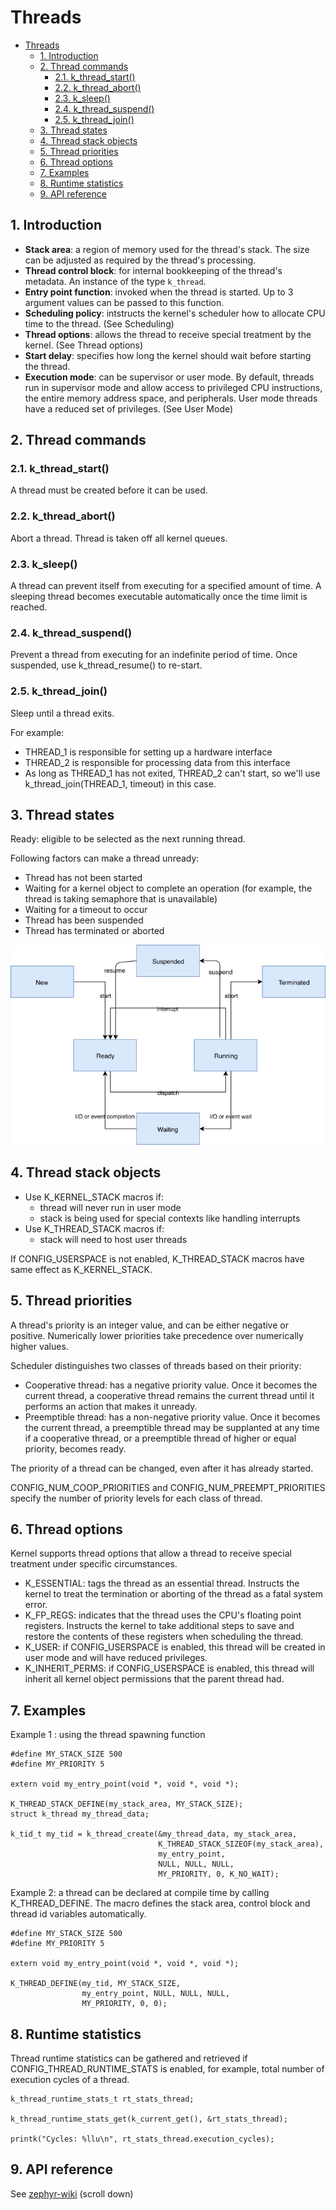 # Threads
- [Threads](#threads)
  - [1. Introduction](#1-introduction)
  - [2. Thread commands](#2-thread-commands)
    - [2.1. k_thread_start()](#21-k_thread_start)
    - [2.2. k_thread_abort()](#22-k_thread_abort)
    - [2.3. k_sleep()](#23-k_sleep)
    - [2.4. k_thread_suspend()](#24-k_thread_suspend)
    - [2.5. k_thread_join()](#25-k_thread_join)
  - [3. Thread states](#3-thread-states)
  - [4. Thread stack objects](#4-thread-stack-objects)
  - [5. Thread priorities](#5-thread-priorities)
  - [6. Thread options](#6-thread-options)
  - [7. Examples](#7-examples)
  - [8. Runtime statistics](#8-runtime-statistics)
  - [9. API reference](#9-api-reference)

## 1. Introduction

- **Stack area**: a region of memory used for the thread's stack. The size can be adjusted as required by the thread's processing.
- **Thread control block**: for internal bookkeeping of the thread's metadata. An instance of the type `k_thread`.
- **Entry point function**: invoked when the thread is started. Up to 3 argument values can be passed to this function. 
- **Scheduling policy**: intstructs the kernel's scheduler how to allocate CPU time to the thread. (See Scheduling)
- **Thread options**: allows the thread to receive special treatment by the kernel. (See Thread options)
- **Start delay**: specifies how long the kernel should wait before starting the thread.
- **Execution mode**: can be supervisor or user mode. By default, threads run in supervisor mode and allow access to privileged CPU instructions, the entire memory address space, and peripherals. User mode threads have a reduced set of privileges. (See User Mode)

## 2. Thread commands

### 2.1. k_thread_start()

A thread must be created before it can be used.

### 2.2. k_thread_abort()
Abort a thread. Thread is taken off all kernel queues.

### 2.3. k_sleep()
A thread can prevent itself from executing for a specified amount of time. A sleeping thread becomes executable automatically once the time limit is reached.

### 2.4. k_thread_suspend()
Prevent a thread from executing for an indefinite period of time. Once suspended, use k_thread_resume() to re-start.

### 2.5. k_thread_join()
Sleep until a thread exits. 

For example:
- THREAD_1 is responsible for setting up a hardware interface
- THREAD_2 is responsible for processing data from this interface
- As long as THREAD_1 has not exited, THREAD_2 can't start, so we'll use k_thread_join(THREAD_1, timeout) in this case.

## 3. Thread states
Ready: eligible to be selected as the next running thread.

Following factors can make a thread unready:
- Thread has not been started
- Waiting for a kernel object to complete an operation (for example, the thread is taking semaphore that is unavailable)
- Waiting for a timeout to occur
- Thread has been suspended
- Thread has terminated or aborted

![thread_states](images/thread_states_png.png)

## 4. Thread stack objects
- Use K_KERNEL_STACK macros if:
  - thread will never run in user mode
  - stack is being used for special contexts like handling interrupts
- Use K_THREAD_STACK macros if:
  - stack will need to host user threads

If CONFIG_USERSPACE is not enabled, K_THREAD_STACK macros have same effect as K_KERNEL_STACK.

## 5. Thread priorities
A thread's priority is an integer value, and can be either negative or positive. Numerically lower priorities take precedence over numerically higher values. 

Scheduler distinguishes two classes of threads based on their priority:
- Cooperative thread: has a negative priority value. Once it becomes the current thread, a cooperative thread remains the current thread until it performs an action that makes it unready.
- Preemptible thread: has a non-negative priority value. Once it becomes the current thread, a preemptible thread may be supplanted at any time if a cooperative thread, or a preemptible thread of higher or equal priority, becomes ready.

The priority of a thread can be changed, even after it has already started.

CONFIG_NUM_COOP_PRIORITIES and CONFIG_NUM_PREEMPT_PRIORITIES specify the number of priority levels for each class of thread.

## 6. Thread options
Kernel supports thread options that allow a thread to receive special treatment under specific circumstances.

- K_ESSENTIAL: tags the thread as an essential thread. Instructs the kernel to treat the termination or aborting of the thread as a fatal system error.
- K_FP_REGS: indicates that the thread uses the CPU's floating point registers. Instructs the kernel to take additional steps to save and restore the contents of these registers when scheduling the thread. 
- K_USER: if CONFIG_USERSPACE is enabled, this thread will be created in user mode and will have reduced privileges.
- K_INHERIT_PERMS: if CONFIG_USERSPACE is enabled, this thread will inherit all kernel object permissions that the parent thread had.

## 7. Examples
Example 1 : using the thread spawning function
```
#define MY_STACK_SIZE 500
#define MY_PRIORITY 5

extern void my_entry_point(void *, void *, void *);

K_THREAD_STACK_DEFINE(my_stack_area, MY_STACK_SIZE);
struct k_thread my_thread_data;

k_tid_t my_tid = k_thread_create(&my_thread_data, my_stack_area,
                                 K_THREAD_STACK_SIZEOF(my_stack_area),
                                 my_entry_point,
                                 NULL, NULL, NULL,
                                 MY_PRIORITY, 0, K_NO_WAIT);
```

Example 2: a thread can be declared at compile time by calling K_THREAD_DEFINE. The macro defines the stack area, control block and thread id variables automatically.
```
#define MY_STACK_SIZE 500
#define MY_PRIORITY 5

extern void my_entry_point(void *, void *, void *);

K_THREAD_DEFINE(my_tid, MY_STACK_SIZE,
                my_entry_point, NULL, NULL, NULL,
                MY_PRIORITY, 0, 0);
```

## 8. Runtime statistics
Thread runtime statistics can be gathered and retrieved if CONFIG_THREAD_RUNTIME_STATS is enabled, for example, total number of execution cycles of a thread.

```
k_thread_runtime_stats_t rt_stats_thread;

k_thread_runtime_stats_get(k_current_get(), &rt_stats_thread);

printk("Cycles: %llu\n", rt_stats_thread.execution_cycles);
```

## 9. API reference
See [zephyr-wiki](https://docs.zephyrproject.org/latest/reference/kernel/threads/index.html#api-reference) (scroll down)
